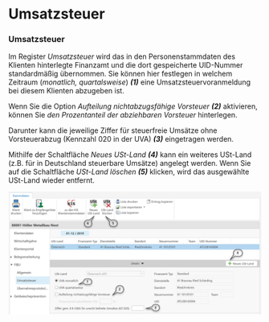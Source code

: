 # Umsatzsteuer

### Umsatzsteuer


Im Register *Umsatzsteuer* wird das in den Personenstammdaten des Klienten hinterlegte Finanzamt und die dort gespeicherte UID-Nummer standardmäßig übernommen. Sie können hier festlegen in welchem Zeitraum (*monatlich, quartalsweise*) ***(1)*** eine Umsatzsteuervoranmeldung bei diesem Klienten abzugeben ist.


Wenn Sie die Option *Aufteilung nichtabzugsfähige Vorsteuer **(2)*** aktivieren, können Sie *den Prozentanteil der abziehbaren Vorsteuer* hinterlegen.

Darunter kann die jeweilige Ziffer für steuerfreie Umsätze ohne Vorsteuerabzug (Kennzahl 020 in der UVA) ***(3)*** eingetragen werden.


Mithilfe der Schaltfläche *Neues USt-Land* ***(4)*** kann ein weiteres USt-Land (z.B. für in Deutschland steuerbare Umsätze) angelegt werden. Wenn Sie auf die Schaltfläche *USt-Land löschen* ***(5)*** klicken, wird das ausgewählte USt-Land wieder entfernt.



![Image](<img/NeuesElement4.png>)

